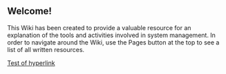 Welcome!
--------------------

This Wiki has been created to provide a valuable resource for an explanation of the tools and activities involved in system management.
In order to navigate around the Wiki, use the Pages button at the top to see a list of all written resources.

[Test of hyperlink][1]

  [1]: /Wiki/Pages/Page%201.html
